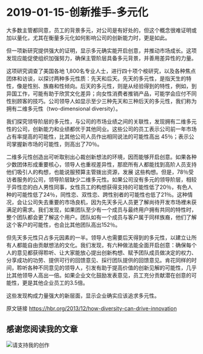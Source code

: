 # 2019-01-15-创新推手-多元化

大多数主管都同意，员工的背景多元，对公司是有好处的，但这个概念很难证明或加以量化，尤其在衡量多元化如何影响公司的创新能力时，更是如此。

但一项新研究提供强大的证明，显示多元确实能开启创意，并推动市场成长。这项发现应能促使组织加强努力，确保主管阶层具备多元背景，并善用差异性的力量。

这项研究调查了美国各地 1,800名专业人士，进行四十项个桉研究，以及各种焦点团体和访谈，以探讨两种多元性质：先天和后天。先天的多元性，是指天生的特性，像是性别、族裔和性倾向。后天的多元性，则是从经验得到的特性，例如，到异国工作，可能有助于欣赏文化差异；向女性消费者推销产品，可能学会应付不同性别顾客的技巧。公司领导人如显示至少三种先天和三种后天的多元性，我们称为拥有二维多元性（two-dimensional diversity）。

我们探究领导阶层的多元性，与公司的市场业绩之间的关联性，发现拥有二维多元性的公司，创新能力和业绩都优于其他同业。这些公司的员工表示公司前一年市场占有率提高的可能性，比其他公司人员作出相同说法的可能性高出 45％；表示公司掌握新市场的可能性，则高出了70％。

二维多元性创造出可听取别出心裁创新想法的环境，因而能够开启创意。如果各种少数团体形成重要核心，领导人也重视差异性，那麽所有人都能找到高阶人员支持他们吸引人的构想，也能说服预算主管拨出资源，发展 这些构想。但是，78％受访者服务的公司，领导阶层缺少二维多元性。如果公司没有多元的领导阶层，相较于异性恋的白人男性同事，女性员工的构想获得支持的可能性低了20％，有色人种的可能性低了24％，同性恋、双性恋、跨性别者的可能性也低了21％。这种情况，会让公司失去重要的市场良机，因为先天多元人员更了解尚待开发市场裡未获满足的需求。我们发现，如果团队至少有一个成员与最终用户拥有共同的特性时，整个团队都会更了解这个用户。团队如有一个成员与客户属于同样族裔，他们了解这个客户的可能性，也会比其他团队高出152％。

但先天多元性只占多元因素的一半。领导人也需要后天得到的多元性，以建立让所有人都能自由贡献想法的文化。我们发现，有六种做法能全面开启创意：确保每个人的意见都获得聆听、让大家能放心提出创新构想、赋予团队成员做决定的权力、分享成功的功劳、提供可行的回馈意见、採行团队提供的回馈意见。肯花同样的时间，聆听各种不同意见的领导人，引发有助于提高价值的创新见解的可能性，几乎比其他领导人高出一倍。如果企业文化鼓励发表意见，员工充分贡献潜在创意的可能性，更是其他企业员工的3.5倍。

这些发现构成力量强大的新层面，显示企业确实应该追求多元性。



原文链接 https://hbr.org/2013/12/how-diversity-can-drive-innovation


## 感谢您阅读我的文章

![请支持我的创作](https://sggggy.github.io/images/rewards_code.jpg)